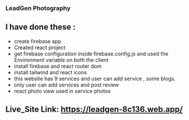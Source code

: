 ### LeadGen Photography
## I have done these :
* create firebase app
* Created react project
* get firebase configuration inside firebase.config.js and used the Environment  variable on both the client 
* install firebase and react router dom
* install tailwind and react icons
* this website has 9 services and user can add service , some blogs.
* only user can add services and post review
* react photo view used in service photos
## Live_Site Link: https://leadgen-8c136.web.app/